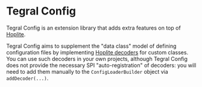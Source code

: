 # Tegral Config

Tegral Config is an extension library that adds extra features on top of [Hoplite](https://github.com/sksamuel/hoplite).

Tegral Config aims to supplement the "data class" model of defining configuration files by implementing [Hoplite decoders](https://github.com/sksamuel/hoplite#decoders) for custom classes. You can use such decoders in your own projects, although Tegral Config does not provide the necessary SPI "auto-registration" of decoders: you will need to add them manually to the `ConfigLoaderBuilder` object via `addDecoder(...)`.
